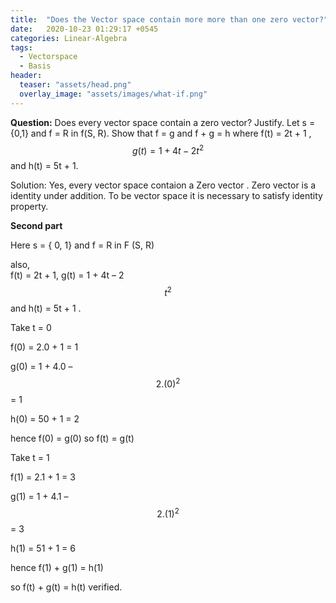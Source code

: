```yaml
---
title:  "Does the Vector space contain more more than one zero vector?"
date:   2020-10-23 01:29:17 +0545
categories: Linear-Algebra
tags:
  - Vectorspace
  - Basis
header:
  teaser: "assets/head.png"
  overlay_image: "assets/images/what-if.png"
---
```

**Question:** Does every vector space contain a zero vector? Justify. Let s = {0,1} and f = R in f(S, R). Show that f = g and f + g = h where f(t) = 2t + 1 , $$ g(t) = 1 + 4t - 2t^2 $$ and h(t) = 5t + 1.


Solution: Yes, every vector space contaion a Zero vector . Zero vector is a identity  under addition. To be vector space it is necessary to satisfy identity property.

  **Second part**
  
 Here s = { 0, 1} and f  = R in F (S, R)
 
 also,\
 f(t) = 2t + 1, g(t) = 1 + 4t – 2$$t^2$$ and h(t) = 5t + 1 .
 
 Take t = 0 
 
 f(0) = 2.0 + 1 = 1

g(0) = 1 + 4.0 – $$2.(0)^2 $$= 1

h(0) = 50 + 1 = 2 

hence f(0) = g(0) so f(t) = g(t)
        
Take  t = 1 

f(1) = 2.1 + 1 = 3

g(1) = 1 + 4.1 – $$2.(1)^2$$ = 3

h(1) = 51 + 1 = 6  

hence f(1) + g(1)  = h(1)

so f(t) + g(t) = h(t)  verified.

